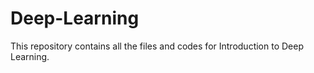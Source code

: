 # Deep-Learning

This repository contains all the files and codes for Introduction to Deep Learning.